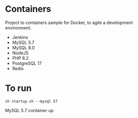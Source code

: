 # Containers

Project to containers sample for Docker, to agile a development environment.

- Jenkins
- MySQL 5.7
- MySQL 8.0
- NodeJS
- PHP 8.2
- PostgreSQL 17
- Redis

# To run

```sh startup.sh --mysql 57```

MySQL 5.7 container up
